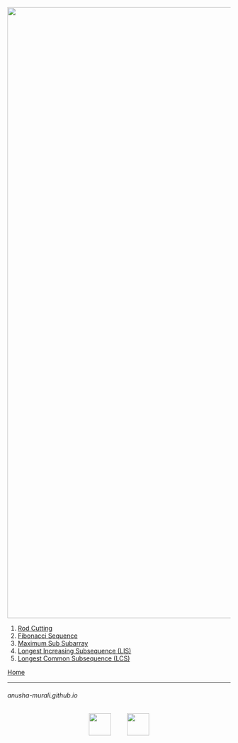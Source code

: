 <p align="center">
<img width="1375" alt="favorite_dp" src="https://github.com/user-attachments/assets/d16a688e-ed47-4a2d-a6b5-b9e85f740707" />
</p>

1. [Rod Cutting](./rod_cutting.md)
2. [Fibonacci Sequence](./fibonacci.md)
3. [Maximum Sub Subarray](./max_sum_subarray.md)
4. [Longest Increasing Subsequence (LIS)](./lis.md)
5. [Longest Common Subsequence (LCS)](./lcs.md)


[Home](../index.md)

* * *
###### anusha-murali.github.io

<p align="center">
  <img src="https://github.com/anusha-murali/anusha-murali.github.io/assets/111596338/639243aa-2857-4595-a65a-7852762bb002" width="50" height="50"/>
&nbsp; &nbsp; &nbsp; &nbsp;
  <img src="https://github.com/user-attachments/assets/989cfb30-4fb8-40f8-a812-8a054869aa32" width="50" height="50"/>
</p>
